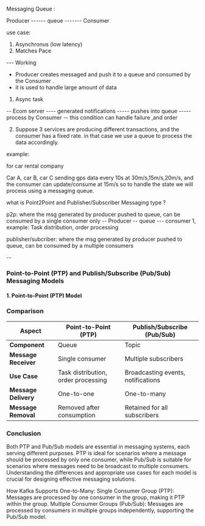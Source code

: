 Messaging Queue :

Producer ------ queue ------- Consumer

use case:

1. Asynchronus (low latency)
2. Matches Pace

--- Working

- Producer creates messaged and push it to a queue and consumed by the Consumer .
- it is used to handle large amount of data

1. Async task

-- Ecom server ---- generated notifications ----- pushes into queue ----- process by Consumer
-- this condition can handle failure ,and order

2. Suppose 3 services are producing different transactions, and the consumer has a fixed rate.
   in that case we use a queue to process the data accordingly.

example:

for car rental company

Car A, car B, car C sending gps data every 10s at 30m/s,15m/s,20m/s, and the consumer can update/consume at 15m/s
so to handle the state we will process using a messaging queue.

what is Point2Point and Publisher/Subscriber Messaging type ?

p2p: where the msg generated by producer pushed to queue, can be consumed by a single consumer only
-- Producer -- queue --- consumer 1,
example: Task distribution, order processing

publisher/subcriber: where the msg generated by producer pushed to queue, can be consumed by a multiple consumers

--

### Point-to-Point (PTP) and Publish/Subscribe (Pub/Sub) Messaging Models

#### 1. Point-to-Point (PTP) Model

### Comparison

| Aspect               | Point-to-Point (PTP)                | Publish/Subscribe (Pub/Sub)        |
| -------------------- | ----------------------------------- | ---------------------------------- |
| **Component**        | Queue                               | Topic                              |
| **Message Receiver** | Single consumer                     | Multiple subscribers               |
| **Use Case**         | Task distribution, order processing | Broadcasting events, notifications |
| **Message Delivery** | One-to-one                          | One-to-many                        |
| **Message Removal**  | Removed after consumption           | Retained for all subscribers       |

### Conclusion

Both PTP and Pub/Sub models are essential in messaging systems, each serving different purposes. PTP is ideal for scenarios where a message should be processed by only one consumer, while Pub/Sub is suitable for scenarios where messages need to be broadcast to multiple consumers. Understanding the differences and appropriate use cases for each model is crucial for designing effective messaging solutions.

How Kafka Supports One-to-Many:
Single Consumer Group (PTP): Messages are processed by one consumer in the group, making it PTP within the group.
Multiple Consumer Groups (Pub/Sub): Messages are processed by consumers in multiple groups independently, supporting the Pub/Sub model.
